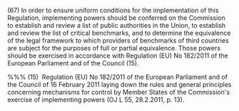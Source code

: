 (67) In order to ensure uniform conditions for the implementation of this Regulation, implementing powers should be conferred on the Commission to establish and review a list of public authorities in the Union, to establish and review the list of critical benchmarks, and to determine the equivalence of the legal framework to which providers of benchmarks of third countries are subject for the purposes of full or partial equivalence. Those powers should be exercised in accordance with Regulation (EU) No 182/2011 of the European Parliament and of the Council (15).

%%% (15)  Regulation (EU) No 182/2011 of the European Parliament and of the Council of 16 February 2011 laying down the rules and general principles concerning mechanisms for control by Member States of the Commission's exercise of implementing powers (OJ L 55, 28.2.2011, p. 13).